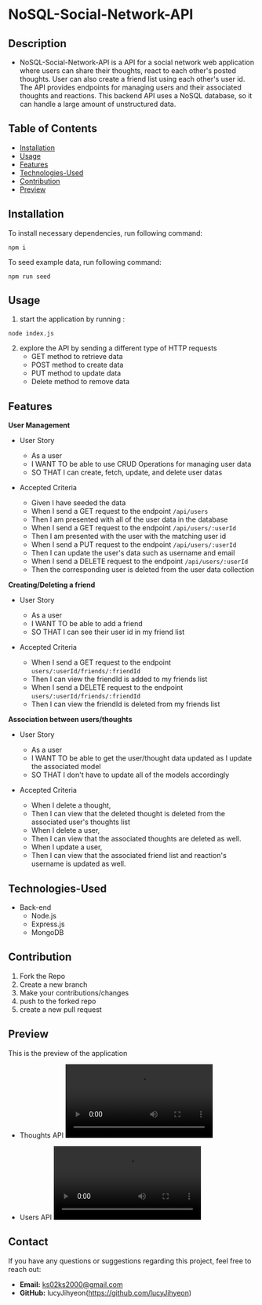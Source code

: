 # NoSQL-Social-Network-API

## Description
- NoSQL-Social-Network-API is a API for a social network web application where users can share their thoughts, react to each other's posted thoughts. User can also create a friend list using each other's user id. The API provides endpoints for managing users and their associated thoughts and reactions. This backend API uses a NoSQL database, so it can handle a large amount of unstructured data. 

## Table of Contents
- [Installation](#installation)
- [Usage](#usage)
- [Features](#features)
- [Technologies-Used](#technologies-used)
- [Contribution](#contribution)
- [Preview](#preview)

## Installation 
To install necessary dependencies, run following command:
```
npm i

```
To seed example data, run following command:
```
npm run seed
```

## Usage
1. start the application by running :
```
node index.js
```
2. explore the API by sending a different type of HTTP requests 
    - GET method to retrieve data
    - POST method to create data
    - PUT method to update data
    - Delete method to remove data

## Features

**User Management**
* User Story
    - As a user
    - I WANT TO be able to use CRUD Operations for managing user data 
    - SO THAT I can create, fetch, update, and delete user datas

* Accepted Criteria 
    - Given I have seeded the data
    - When I send a GET request to the endpoint `/api/users`
    - Then I am presented with all of the user data in the database 
    - When I send a GET request to the endpoint `/api/users/:userId`
    - Then I am presented with the user with the matching user id 
    - When I send a PUT request to the endpoint `/api/users/:userId`
    - Then I can update the user's data such as username and email 
    - When I send a DELETE request to the endpoint `/api/users/:userId`
    - Then the corresponding user is deleted from the user data collection 

**Creating/Deleting a friend**
* User Story 
    - As a user 
    - I WANT TO be able to add a friend 
    - SO THAT I can see their user id in my friend list 

* Accepted Criteria 
    - When I send a GET request to the endpoint `users/:userId/friends/:friendId`
    - Then I can view the friendId is added to my friends list 
    - When I send a DELETE request to the endpoint `users/:userId/friends/:friendId`
    - Then I can view the friendId is deleted from my friends list 

**Association between users/thoughts**
* User Story 
    - As a user 
    - I WANT TO be able to get the user/thought data updated as I update the associated model 
    - SO THAT I don't have to update all of the models accordingly 

* Accepted Criteria 
    - When I delete a thought, 
    - Then I can view that the deleted thought is deleted from the associated user's thoughts list 
    - When I delete a user,
    - Then I can view that the associated thoughts are deleted as well. 
    - When I update a user, 
    - Then I can view that the associated friend list and reaction's username is updated as well.


## Technologies-Used
* Back-end 
    - Node.js
    - Express.js
    - MongoDB
  
## Contribution 
1. Fork the Repo 
2. Create a new branch 
3. Make your contributions/changes 
4. push to the forked repo 
5. create a new pull request


## Preview 

This is the preview of the application 

* Thoughts API 
<video src="img/social-network(thought%20api).mp4"></video>

* Users API
<video src="img/social-network(user%20api).mp4"></video>



## Contact

If you have any questions or suggestions regarding this project, feel free to reach out:

- **Email:** ks02ks2000@gmail.com
- **GitHub:** lucyJihyeon(https://github.com/lucyJihyeon)

